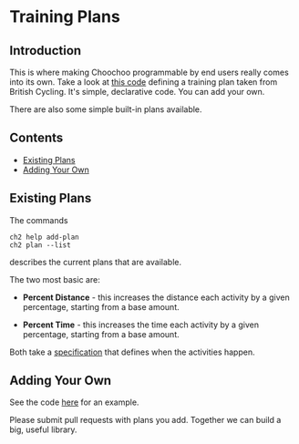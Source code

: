 
# Training Plans

## Introduction

This is where making Choochoo programmable by end users really comes into its own.
Take a look at [this code](https://github.com/andrewcooke/choochoo/blob/master/ch2/plan/british.py)
defining a training plan taken from British Cycling.  It's simple, declarative code.
You can add your own.

There are also some simple built-in plans available.

## Contents

* [Existing Plans](#existing-plans)
* [Adding Your Own](#adding-your-own)

## Existing Plans

The commands

    ch2 help add-plan
    ch2 plan --list
    
describes the current plans that are available.

The two most basic are:

* **Percent Distance** - this increases the distance each activity by a given
  percentage, starting from a base amount.
  
* **Percent Time** - this increases the time each activity by a given
  percentage, starting from a base amount.
  
Both take a [specification](scheduling#specifications) that defines when the
activities happen.

## Adding Your Own

See the code [here](ttps://github.com/andrewcooke/choochoo/blob/master/ch2/plan/british.py)
for an example.

Please submit pull requests with plans you add.  Together we can build a big, useful library.
